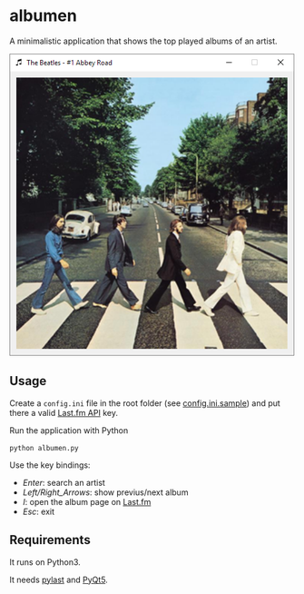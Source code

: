 # albumen

A minimalistic application that shows the top played albums of an artist.

![Albumen Window](resources/screenshot.png)

## Usage
Create a `config.ini` file in the root folder (see [config.ini.sample](config.ini.sample)) and put there a valid [Last.fm API](https://www.last.fm/api) key.

Run the application with Python
```
python albumen.py
```
Use the key bindings:
* _Enter_: search an artist
* _Left/Right_Arrows_: show previus/next album
* _I_: open the album page on [Last.fm](https://www.last.fm) 
* _Esc_: exit

## Requirements
It runs on Python3.

It needs [pylast](https://github.com/pylast/pylast) and [PyQt5](https://pypi.org/project/PyQt5/).
